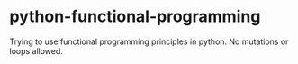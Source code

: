# python-functional-programming
Trying to use functional programming principles in python. No mutations or loops allowed.
